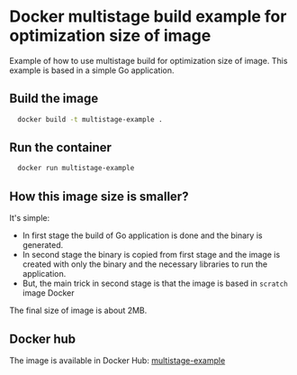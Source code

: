 # Docker multistage build example for optimization size of image

Example of how to use multistage build for optimization size of image. This example is based in a simple Go application.

## Build the image

```bash
  docker build -t multistage-example .
```

## Run the container

```bash
  docker run multistage-example
```

## How this image size is smaller?

It's simple:

- In first stage the build of Go application is done and the binary is generated.
- In second stage the binary is copied from first stage and the image is created with only the binary and the necessary libraries to run the application.
- But, the main trick in second stage is that the image is based in `scratch` image Docker

The final size of image is about 2MB.

## Docker hub

The image is available in Docker Hub: [multistage-example](https://hub.docker.com/r/fabioalmeida100/multistage-example/tags)
